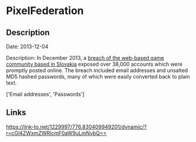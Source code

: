 # PixelFederation

## Description

Date: 2013-12-04

Description:
In December 2013, a <a href="http://www.cyberwarnews.info/2013/12/04/pixel-federation-hacked-38000-user-credentials-leaked" target="_blank" rel="noopener">breach of the web-based game community based in Slovakia</a> exposed over 38,000 accounts which  were promptly posted online. The breach included email addresses and unsalted MD5 hashed passwords, many of which were easily converted back to plain text.


['Email addresses', 'Passwords']

## Links

https://link-to.net/1229997/776.830409949201/dynamic/?r=cGl4ZWxmZWRlcmF0aW9uLmNvbQ==